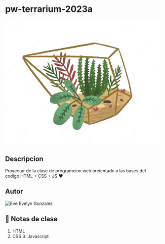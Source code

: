 # pw-terrarium-2023a
![Terrario Image](./image/terrarium.jpg)
## Descripcion
Proyectar de la clase de programcion web oreientado a las bases del codigo HTML + CSS + JS ❤
## Autor
<img 
   src= "https://2.bp.blogspot.com/-_Wjxnc9IEjs/XG_5vtqHDOI/AAAAAAAAIYE/ewbImjdpZLALluxPQOLRFvO9zUNydvdbwCLcBGAs/s1600/LADYBUG%2B4.png"
   alt = "Eve"
   width = "200"/>
Evelyn Gonzalez

## 📝 Notas de clase

1. HTML 
2. CSS
3. Javascript